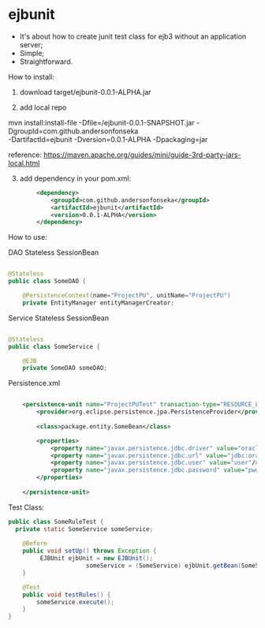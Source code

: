 # ejbunit

- It's about how to create junit test class for ejb3 without an application server;
- Simple; 
- Straightforward.

How to install:

1. download target/ejbunit-0.0.1-ALPHA.jar

2. add local repo

mvn install:install-file -Dfile=<path-to-file>/ejbunit-0.0.1-SNAPSHOT.jar -DgroupId=com.github.andersonfonseka \
    -DartifactId=ejbunit -Dversion=0.0.1-ALPHA -Dpackaging=jar

reference: https://maven.apache.org/guides/mini/guide-3rd-party-jars-local.html

3. add dependency in your pom.xml:

```xml
		<dependency>
			<groupId>com.github.andersonfonseka</groupId>
		    <artifactId>ejbunit</artifactId>
		    <version>0.0.1-ALPHA</version>		
		</dependency>
```

How to use:

DAO Stateless SessionBean

```java

@Stateless
public class SomeDAO {

	@PersistenceContext(name="ProjectPU", unitName="ProjectPU")
	private EntityManager entityManagerCreator;

```

Service Stateless SessionBean

```java

@Stateless
public class SomeService {

	@EJB
	private SomeDAO someDAO;

```

Persistence.xml

```xml

	<persistence-unit name="ProjectPUTest" transaction-type="RESOURCE_LOCAL"> 
		<provider>org.eclipse.persistence.jpa.PersistenceProvider</provider> 
		
		<class>package.entity.SomeBean</class>

		<properties> 
			<property name="javax.persistence.jdbc.driver" value="oracle.jdbc.OracleDriver" /> 
			<property name="javax.persistence.jdbc.url" value="jdbc:oracle:thin:@xx.xx.xxx.x:1521:db"/> 
			<property name="javax.persistence.jdbc.user" value="user"/> 
			<property name="javax.persistence.jdbc.password" value="pwd"/> 
		</properties>
		 
	</persistence-unit>

```

Test Class:

```java
public class SomeRuleTest {
  private static SomeService someService;
	
	@Before
	public void setUp() throws Exception {
		 EJBUnit ejbUnit = new EJBUnit();
		              someService = (SomeService) ejbUnit.getBean(SomeService.class);	
	}

  	@Test
	public void testRules() {
		someService.execute();
	}
}
```



